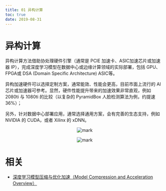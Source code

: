 ```yaml
---
title: 01 异构计算
toc: true
date: 2019-08-31
---
```

# 异构计算


异构计算方法借助协处理硬件引擎（通常是 PCIE 加速卡、ASIC加速芯片或加速器 IP），完成深度学习模型在数据中心或边缘计算领域的实际部署，包括 GPU、FPGA或 DSA (Domain Specific Architecture) ASIC等。

异构加速硬件可以选择定制方案，通常能效、性能会更高，目前市面上流行的 AI 芯片或加速器可参考。显然，硬件性能提升带来的加速效果非常直观，例如 2080ti 与 1080ti 的比较（以复杂的 PyramidBox 人脸检测算法为例，约提速 36%）；

另外，针对数据中心部署应用，通常选择通用方案，会有完善的生态支持，例如 NVIDIA 的 CUDA，或者 Xilinx 的 xDNN。


<center>

![mark](http://images.iterate.site/blog/image/20190829/K3p4wHjp8zCT.png?imageslim)

</center>


<center>

![mark](http://images.iterate.site/blog/image/20190829/2EJ1lRGPMs6b.png?imageslim)

</center>



# 相关

- [深度学习模型压缩与优化加速（Model Compression and Acceleration Overview）](https://blog.csdn.net/nature553863/article/details/81083955)
